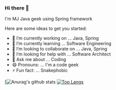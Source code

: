 ### Hi there 👋


I'm MJ Java geek using Spring framework


Here are some ideas to get you started:

- 🔭 I’m currently working on ... Java, Spring 
- 🌱 I’m currently learning ... Software Engineering
- 👯 I’m looking to collaborate on ... Java, Spring
- 🤔 I’m looking for help with ... Software Architect
- 💬 Ask me about ... Coding
- 😄 Pronouns: ... I'm a code geek
- ⚡ Fun fact: ... Snakephobic

[![Anurag's github stats](https://github-readme-stats.vercel.app/api?username=mohamadjalanbaki&show_icons=true&theme=dark)
[![Top Langs](https://github-readme-stats.vercel.app/api/top-langs/?username=mohamadjalanbaki)](https://github.com/anuraghazra/github-readme-stats)
